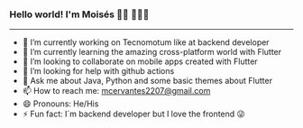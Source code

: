 ### Hello world! I'm Moisés 👋🏽 🧑🏽‍💻 
---
- 🔭 I’m currently working on Tecnomotum like at backend developer
- 🌱 I’m currently learning the amazing cross-platform world with Flutter
- 👯 I’m looking to collaborate on mobile apps created with Flutter
- 🤔 I’m looking for help with github actions
- 💬 Ask me about Java, Python and some basic themes about Flutter
- 📫 How to reach me: mcervantes2207@gmail.com
- 😄 Pronouns: He/His
- ⚡ Fun fact: I´m backend developer but I love the frontend 😜

